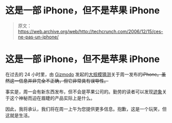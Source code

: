 # 这是一部 iPhone，但不是苹果 iPhone

> 原文：<https://web.archive.org/web/http://techcrunch.com/2006/12/15/ces-ne-pas-un-iphone/>

# 这是一部 iPhone，但不是苹果 iPhone

在过去的 24 小时里，由 [Gizmodo](https://web.archive.org/web/20200806012509/http://www.gizmodo.com/gadgets/cellphones/gizmodo-knows-iphone-will-be-announced-on-monday-221991.php) 发起的[大规模猜测](https://web.archive.org/web/20200806012509/http://crunchgear.com/2006/12/14/hotty-mchothot-rumor-iphone-monday-the-18-for-reals/)关于周一发布的~~iPhone。虽然这一信息并非完全不正确，但它非常具有误导性。~~

事实是，周一会有新东西发布，但不会是苹果公司的。勤劳的读者可以发现[迹象](https://web.archive.org/web/20200806012509/http://forums.appleinsider.com/showthread.php?s=&threadid=67608)关于这个神秘而迫在眉睫的产品实际上是什么。

因此，我将承认，我们将在周一上午为您提供更多信息。抱歉，这是一个玩笑，但这就是生活。